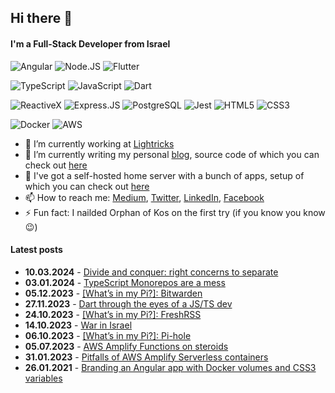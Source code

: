 ## Hi there 👋

#### I'm a Full-Stack Developer from Israel

![Angular](https://img.shields.io/badge/Angular-DD0031?style=for-the-badge&logo=angular&logoColor=white)
![Node.JS](https://img.shields.io/badge/Node.js-43853D?style=for-the-badge&logo=node.js&logoColor=white)
![Flutter](https://img.shields.io/badge/Flutter-02569B?style=for-the-badge&logo=flutter&logoColor=white)

![TypeScript](https://img.shields.io/badge/TypeScript-007ACC?style=for-the-badge&logo=typescript&logoColor=white)
![JavaScript](https://img.shields.io/badge/JavaScript-F7DF1E?style=for-the-badge&logo=JavaScript&logoColor=white)
![Dart](https://img.shields.io/badge/Dart-0175C2?style=for-the-badge&logo=dart&logoColor=white)

![ReactiveX](https://img.shields.io/badge/ReactiveX-B7178C?style=for-the-badge&logo=ReactiveX&logoColor=white)
![Express.JS](https://img.shields.io/badge/Express.js-404D59?style=for-the-badge)
![PostgreSQL](https://img.shields.io/badge/PostgreSQL-316192?style=for-the-badge&logo=postgresql&logoColor=white)
![Jest](https://img.shields.io/badge/Jest-323330?style=for-the-badge&logo=Jest&logoColor=white)
![HTML5](https://img.shields.io/badge/HTML5-E34F26?style=for-the-badge&logo=html5&logoColor=white)
![CSS3](https://img.shields.io/badge/CSS3-1572B6?style=for-the-badge&logo=css3&logoColor=white)

![Docker](https://img.shields.io/badge/docker-%230db7ed.svg?style=for-the-badge&logo=docker&logoColor=white)
![AWS](https://img.shields.io/badge/Amazon_AWS-FF9900?style=for-the-badge&logo=amazonaws&logoColor=white)

- 🔭 I’m currently working at [Lightricks](https://www.lightricks.com/)
- 🌱 I’m currently writing my personal [blog](https://vorant94.io), source code of which you can check out [here](https://github.com/vorant94/digital-garden)
- 🐧 I've got a self-hosted home server with a bunch of apps, setup of which you can check out [here](https://github.com/vorant94/raspberry-pi)
- 📫 How to reach me: [Medium](https://vorant94.medium.com/), [Twitter](https://twitter.com/vorant94), [LinkedIn](https://linkedin.com/in/vorant94/), [Facebook](https://facebook.com/vorant94)
- ⚡ Fun fact: I nailded Orphan of Kos on the first try (if you know you know😉)

#### Latest posts

- **10.03.2024** - [Divide and conquer: right concerns to separate](https://www.vorant94.io/posts/divide-and-conquer-right-concerns-to-separate)
- **03.01.2024** - [TypeScript Monorepos are a mess](https://www.vorant94.io/posts/typescript-monorepos-are-a-mess)
- **05.12.2023** - [[What’s in my Pi?]: Bitwarden](https://www.vorant94.io/posts/whats-in-my-pi-bitwarden)
- **27.11.2023** - [Dart through the eyes of a JS/TS dev](https://www.vorant94.io/posts/dart-through-the-eyes-of-a-js-ts-dev)
- **24.10.2023** - [[What’s in my Pi?]: FreshRSS](https://www.vorant94.io/posts/whats-in-my-pi-freshrss)
- **14.10.2023** - [War in Israel](https://www.vorant94.io/posts/war-in-israel)
- **06.10.2023** - [[What’s in my Pi?]: Pi-hole](https://www.vorant94.io/posts/whats-in-my-pi-pi-hole)
- **05.07.2023** - [AWS Amplify Functions on steroids](https://www.vorant94.io/posts/aws-amplify-functions-on-steroids)
- **31.01.2023** - [Pitfalls of AWS Amplify Serverless containers](https://www.vorant94.io/posts/pitfalls-of-aws-amplify-serverless-containers)
- **26.01.2021** - [Branding an Angular app with Docker volumes and CSS3 variables](https://www.vorant94.io/posts/branding-an-angular-app-with-docker-volumes-and-css3-variables)
